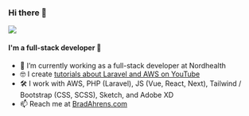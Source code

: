 ### Hi there 👋

![](https://komarev.com/ghpvc/?username=brada1703&color=green)

#### I'm a full-stack developer 👻

- 👔  I’m currently working as a full-stack developer at Nordhealth
- 🤓  I create [tutorials about Laravel and AWS on YouTube](https://www.youtube.com/c/BradleyAhrens)
- 🛠️  I work with AWS, PHP (Laravel), JS (Vue, React, Next), Tailwind / Bootstrap (CSS, SCSS), Sketch, and Adobe XD
- 📫  Reach me at [BradAhrens.com](https://www.bradahrens.com/)

<!--
**brada1703/brada1703** is a ✨ _special_ ✨ repository because its `README.md` (this file) appears on your GitHub profile.

Here are some ideas to get you started:

- 🔭 I’m currently working on ...
- 🌱 I’m currently learning ...
- 👯 I’m looking to collaborate on ...
- 🤔 I’m looking for help with ...
- 💬 Ask me about ...
- 📫 How to reach me: ...
- 😄 Pronouns: ...
- ⚡ Fun fact: ...
-->
